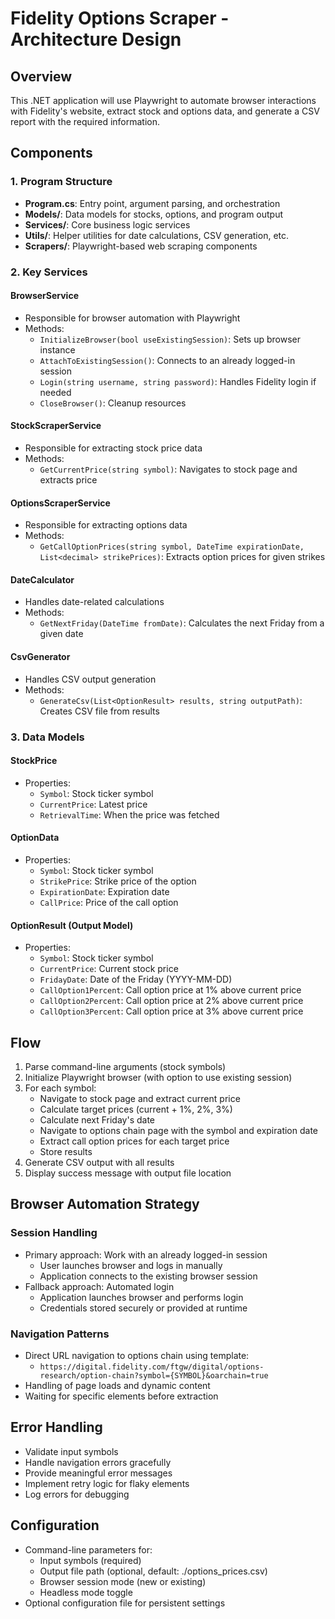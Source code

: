 # Fidelity Options Scraper - Architecture Design

## Overview
This .NET application will use Playwright to automate browser interactions with Fidelity's website, extract stock and options data, and generate a CSV report with the required information.

## Components

### 1. Program Structure
- **Program.cs**: Entry point, argument parsing, and orchestration
- **Models/**: Data models for stocks, options, and program output
- **Services/**: Core business logic services
- **Utils/**: Helper utilities for date calculations, CSV generation, etc.
- **Scrapers/**: Playwright-based web scraping components

### 2. Key Services

#### BrowserService
- Responsible for browser automation with Playwright
- Methods:
  - `InitializeBrowser(bool useExistingSession)`: Sets up browser instance
  - `AttachToExistingSession()`: Connects to an already logged-in session
  - `Login(string username, string password)`: Handles Fidelity login if needed
  - `CloseBrowser()`: Cleanup resources

#### StockScraperService
- Responsible for extracting stock price data
- Methods:
  - `GetCurrentPrice(string symbol)`: Navigates to stock page and extracts price

#### OptionsScraperService
- Responsible for extracting options data
- Methods:
  - `GetCallOptionPrices(string symbol, DateTime expirationDate, List<decimal> strikePrices)`: Extracts option prices for given strikes

#### DateCalculator
- Handles date-related calculations
- Methods:
  - `GetNextFriday(DateTime fromDate)`: Calculates the next Friday from a given date

#### CsvGenerator
- Handles CSV output generation
- Methods:
  - `GenerateCsv(List<OptionResult> results, string outputPath)`: Creates CSV file from results

### 3. Data Models

#### StockPrice
- Properties:
  - `Symbol`: Stock ticker symbol
  - `CurrentPrice`: Latest price
  - `RetrievalTime`: When the price was fetched

#### OptionData
- Properties:
  - `Symbol`: Stock ticker symbol
  - `StrikePrice`: Strike price of the option
  - `ExpirationDate`: Expiration date
  - `CallPrice`: Price of the call option

#### OptionResult (Output Model)
- Properties:
  - `Symbol`: Stock ticker symbol
  - `CurrentPrice`: Current stock price
  - `FridayDate`: Date of the Friday (YYYY-MM-DD)
  - `CallOption1Percent`: Call option price at 1% above current price
  - `CallOption2Percent`: Call option price at 2% above current price
  - `CallOption3Percent`: Call option price at 3% above current price

## Flow

1. Parse command-line arguments (stock symbols)
2. Initialize Playwright browser (with option to use existing session)
3. For each symbol:
   - Navigate to stock page and extract current price
   - Calculate target prices (current + 1%, 2%, 3%)
   - Calculate next Friday's date
   - Navigate to options chain page with the symbol and expiration date
   - Extract call option prices for each target price
   - Store results
4. Generate CSV output with all results
5. Display success message with output file location

## Browser Automation Strategy

### Session Handling
- Primary approach: Work with an already logged-in session
  - User launches browser and logs in manually
  - Application connects to the existing browser session
- Fallback approach: Automated login
  - Application launches browser and performs login
  - Credentials stored securely or provided at runtime

### Navigation Patterns
- Direct URL navigation to options chain using template:
  - `https://digital.fidelity.com/ftgw/digital/options-research/option-chain?symbol={SYMBOL}&oarchain=true`
- Handling of page loads and dynamic content
- Waiting for specific elements before extraction

## Error Handling

- Validate input symbols
- Handle navigation errors gracefully
- Provide meaningful error messages
- Implement retry logic for flaky elements
- Log errors for debugging

## Configuration

- Command-line parameters for:
  - Input symbols (required)
  - Output file path (optional, default: ./options_prices.csv)
  - Browser session mode (new or existing)
  - Headless mode toggle
- Optional configuration file for persistent settings
